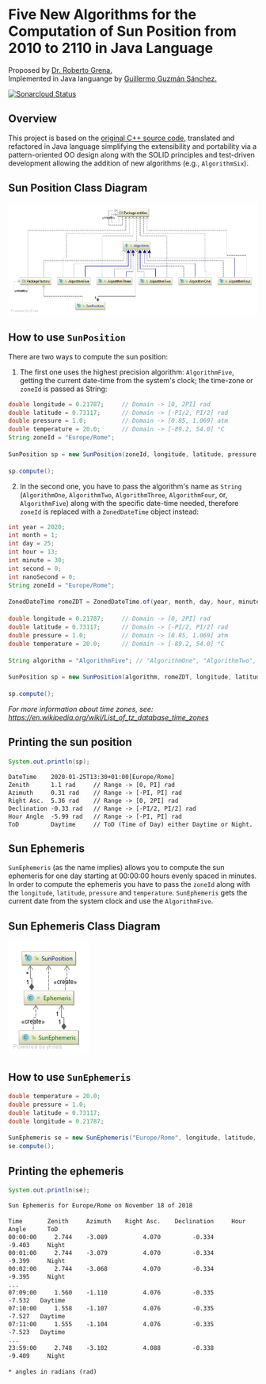 # Five New Algorithms for the Computation of Sun Position from 2010 to 2110 in Java Language

Proposed by [Dr. Roberto Grena.](https://www.researchgate.net/profile/Roberto_Grena)  
Implemented in Java languange by [Guillermo Guzmán Sánchez.](mailto:guillesupremacy@gmail.com)

[![Sonarcloud Status](https://sonarcloud.io/api/project_badges/measure?project=guillesup_FNACSP_2010-2110&metric=alert_status)](https://sonarcloud.io/dashboard?id=guillesup_FNACSP_2010-2110)

## Overview

This project is based on the [original C++ source code](http://www.solaritaly.enea.it/StrSunPosition/SunPositionEn.php), translated and refactored in Java language simplifying the extensibility and portability via a pattern-oriented OO design along with the SOLID principles and test-driven development allowing the addition of new algorithms (e.g., `AlgorithmSix`).

## Sun Position Class Diagram

![alt text][fnacsp-class-diagram]

## How to use `SunPosition`

There are two ways to compute the sun position:

1. The first one uses the highest precision algorithm: `AlgorithmFive`, getting the current date-time from the system's clock; the time-zone or `zoneId` is passed as String:

```java
double longitude = 0.21787;     // Domain -> [0, 2PI] rad
double latitude = 0.73117;      // Domain -> [-PI/2, PI/2] rad
double pressure = 1.0;          // Domain -> [0.85, 1.069] atm
double temperature = 20.0;      // Domain -> [-89.2, 54.0] °C
String zoneId = "Europe/Rome";

SunPosition sp = new SunPosition(zoneId, longitude, latitude, pressure, temperature);

sp.compute();
```

2. In the second one, you have to pass the algorithm's name as `String` (`AlgorithmOne`, `AlgorithmTwo`, `AlgorithmThree`, `AlgorithmFour`, or, `AlgorithmFive`) along with the specific date-time needed, therefore `zoneId` is replaced with a `ZonedDateTime` object instead:

```java
int year = 2020;
int month = 1;
int day = 25;
int hour = 13;
int minute = 30;
int second = 0;
int nanoSecond = 0;
String zoneId = "Europe/Rome";

ZonedDateTime romeZDT = ZonedDateTime.of(year, month, day, hour, minute, second, nanoSecond, ZoneId.of(zoneId));

double longitude = 0.21787;     // Domain -> [0, 2PI] rad
double latitude = 0.73117;      // Domain -> [-PI/2, PI/2] rad
double pressure = 1.0;          // Domain -> [0.85, 1.069] atm
double temperature = 20.0;      // Domain -> [-89.2, 54.0] °C

String algorithm = "AlgorithmFive"; // "AlgorithmOne", "AlgorithmTwo", "AlgorithmThree", "AlgorithmFour", or, "AlgorithmFive".

SunPosition sp = new SunPosition(algorithm, romeZDT, longitude, latitude, pressure, temperature);

sp.compute();
```

*For more information about time zones, see: <https://en.wikipedia.org/wiki/List_of_tz_database_time_zones>*

## Printing the sun position

```java
System.out.println(sp);
```

```console
DateTime    2020-01-25T13:30+01:00[Europe/Rome]
Zenith      1.1 rad     // Range -> [0, PI] rad
Azimuth     0.31 rad    // Range -> [-PI, PI] rad
Right Asc.  5.36 rad    // Range -> [0, 2PI] rad
Declination -0.33 rad   // Range -> [-PI/2, PI/2] rad
Hour Angle  -5.99 rad   // Range -> [-PI, PI] rad
ToD         Daytime     // ToD (Time of Day) either Daytime or Night.
```

## Sun Ephemeris

`SunEphemeris` (as the name implies) allows you to compute the sun ephemeris for one day starting at 00:00:00 hours evenly spaced in minutes. In order to compute the ephemeris you have to pass the `zoneId` along with the `longitude`, `latitude`, `pressure` and `temperature`. `SunEphemeris` gets the current date from the system clock and use the `AlgorithmFive`.

## Sun Ephemeris Class Diagram

![alt text][se-class-diagram]

## How to use `SunEphemeris`

```java
double temperature = 20.0;
double pressure = 1.0;
double latitude = 0.73117;
double longitude = 0.21787;

SunEphemeris se = new SunEphemeris("Europe/Rome", longitude, latitude, pressure, temperature);
se.compute();
```

## Printing the ephemeris

```java
System.out.println(se);
```

```console
Sun Ephemeris for Europe/Rome on November 18 of 2018

Time       Zenith     Azimuth    Right Asc.    Declination     Hour Angle      ToD
00:00:00     2.744    -3.089          4.070         -0.334         -9.403     Night
00:01:00     2.744    -3.079          4.070         -0.334         -9.399     Night
00:02:00     2.744    -3.068          4.070         -0.334         -9.395     Night
...
07:09:00     1.560    -1.110          4.076         -0.335         -7.532   Daytime
07:10:00     1.558    -1.107          4.076         -0.335         -7.527   Daytime
07:11:00     1.555    -1.104          4.076         -0.335         -7.523   Daytime
...
23:59:00     2.748    -3.102          4.088         -0.338         -9.409     Night

* angles in radians (rad)

```

[fnacsp-class-diagram]: images/fnacsp-class-diagram.png "Sun Position Class Diagram"
[se-class-diagram]: images/se-class-diagram.png "Sun Ephemeris Class Diagram"